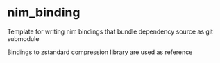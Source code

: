 
# nim_binding

Template for writing nim bindings that bundle dependency source as git submodule

Bindings to zstandard compression library are used as reference
